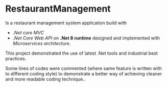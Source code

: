 # RestaurantManagement

Is a restaurant management system application build with 
- *.Net core MVC*
- *.Net Core Web API* on **.Net 8 runtime**
designed and implemented with *Microservices architecture*.

This project demonstrated the use of latest .Net tools and industrial best practices.

Some lines of codes were commented (where same feature is written with to different coding style)
to demonstrate a better way of achieving cleaner and more readable coding technique..
